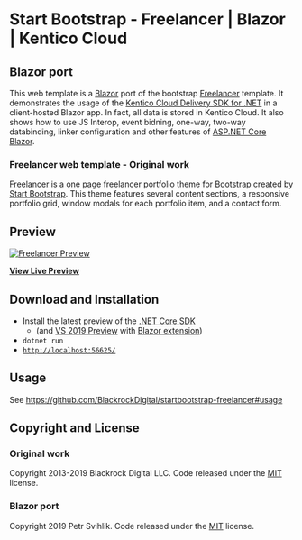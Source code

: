 # Start Bootstrap - Freelancer | Blazor | Kentico Cloud

## Blazor port
This web template is a [Blazor](https://dotnet.microsoft.com/apps/aspnet/web-apps/client) port of the bootstrap [Freelancer](http://startbootstrap.com/template-overviews/freelancer/) template. It demonstrates the usage of the [Kentico Cloud Delivery SDK for .NET](https://github.com/Kentico/delivery-sdk-net) in a client-hosted Blazor app. In fact, all data is stored in Kentico Cloud. It also shows how to use JS Interop, event bidning, one-way, two-way databinding, linker configuration and other features of [ASP.NET Core Blazor](https://dotnet.microsoft.com/apps/aspnet/web-apps/client).

### Freelancer web template - Original work
[Freelancer](http://startbootstrap.com/template-overviews/freelancer/) is a one page freelancer portfolio theme for [Bootstrap](http://getbootstrap.com/) created by [Start Bootstrap](http://startbootstrap.com/). This theme features several content sections, a responsive portfolio grid, window modals for each portfolio item, and a contact form.


## Preview

[![Freelancer Preview](https://startbootstrap.com/assets/img/screenshots/themes/freelancer.png)](https://petrsvihlik.github.io/StartBootstrap.Freelancer.Blazor/)

**[View Live Preview](https://petrsvihlik.github.io/StartBootstrap.Freelancer.Blazor/)**


## Download and Installation

- Install the latest preview of the [.NET Core SDK](https://docs.microsoft.com/en-us/aspnet/core/blazor/get-started?view=aspnetcore-3.0&tabs=visual-studio)
  - (and [VS 2019 Preview](https://visualstudio.microsoft.com/vs/preview/) with [Blazor extension](https://marketplace.visualstudio.com/items?itemName=aspnet.blazor))
- `dotnet run`
- [`http://localhost:56625/`](http://localhost:56625/)

## Usage
See https://github.com/BlackrockDigital/startbootstrap-freelancer#usage


## Copyright and License

### Original work
Copyright 2013-2019 Blackrock Digital LLC. Code released under the [MIT](https://github.com/BlackrockDigital/startbootstrap-freelancer/blob/gh-pages/LICENSE) license.

### Blazor port
Copyright 2019 Petr Svihlik. Code released under the [MIT](https://github.com/petrsvihlik/StartBootstrap.Freelancer.Blazor/blob/master/LICENSE) license.
